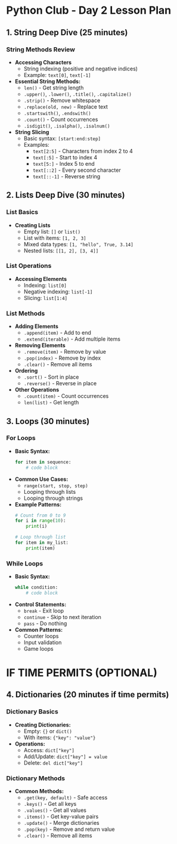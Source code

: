 # Python Club - Day 2 Lesson Plan

## 1. String Deep Dive (25 minutes)
### String Methods Review
* **Accessing Characters**
   * String indexing (positive and negative indices)
   * Example: `text[0]`, `text[-1]`
* **Essential String Methods:**
   * `len()` - Get string length
   * `.upper()`, `.lower()`, `.title()`, `.capitalize()`
   * `.strip()` - Remove whitespace
   * `.replace(old, new)` - Replace text
   * `.startswith()`, `.endswith()`
   * `.count()` - Count occurrences
   * `.isdigit()`, `.isalpha()`, `.isalnum()`
* **String Slicing**
   * Basic syntax: `[start:end:step]`
   * Examples:
     * `text[2:5]` - Characters from index 2 to 4
     * `text[:5]` - Start to index 4
     * `text[5:]` - Index 5 to end
     * `text[::2]` - Every second character
     * `text[::-1]` - Reverse string

## 2. Lists Deep Dive (30 minutes)
### List Basics
* **Creating Lists**
   * Empty list: `[]` or `list()`
   * List with items: `[1, 2, 3]`
   * Mixed data types: `[1, "hello", True, 3.14]`
   * Nested lists: `[[1, 2], [3, 4]]`

### List Operations
* **Accessing Elements**
   * Indexing: `list[0]`
   * Negative indexing: `list[-1]`
   * Slicing: `list[1:4]`

### List Methods
* **Adding Elements**
   * `.append(item)` - Add to end
   * `.extend(iterable)` - Add multiple items
* **Removing Elements**
   * `.remove(item)` - Remove by value
   * `.pop(index)` - Remove by index
   * `.clear()` - Remove all items
* **Ordering**
   * `.sort()` - Sort in place
   * `.reverse()` - Reverse in place
* **Other Operations**
   * `.count(item)` - Count occurrences
   * `len(list)` - Get length

## 3. Loops (30 minutes)
### For Loops
* **Basic Syntax:**
   ```python
   for item in sequence:
       # code block
   ```
* **Common Use Cases:**
   * `range(start, stop, step)`
   * Looping through lists
   * Looping through strings
* **Example Patterns:**
   ```python
   # Count from 0 to 9
   for i in range(10):
       print(i)
   
   # Loop through list
   for item in my_list:
       print(item)
   ```

### While Loops
* **Basic Syntax:**
   ```python
   while condition:
       # code block
   ```
* **Control Statements:**
   * `break` - Exit loop
   * `continue` - Skip to next iteration
   * `pass` - Do nothing
* **Common Patterns:**
   * Counter loops
   * Input validation
   * Game loops

# IF TIME PERMITS (OPTIONAL)
## 4. Dictionaries (20 minutes if time permits)
### Dictionary Basics
* **Creating Dictionaries:**
   * Empty: `{}` or `dict()`
   * With items: `{"key": "value"}`
* **Operations:**
   * Access: `dict["key"]`
   * Add/Update: `dict["key"] = value`
   * Delete: `del dict["key"]`

### Dictionary Methods
* **Common Methods:**
   * `.get(key, default)` - Safe access
   * `.keys()` - Get all keys
   * `.values()` - Get all values
   * `.items()` - Get key-value pairs
   * `.update()` - Merge dictionaries
   * `.pop(key)` - Remove and return value
   * `.clear()` - Remove all items
